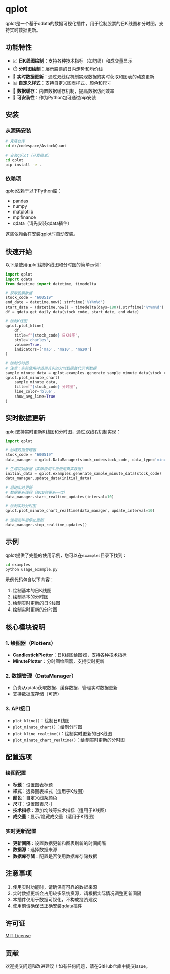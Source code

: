 # qplot

qplot是一个基于qdata的数据可视化插件，用于绘制股票的日K线图和分时图，支持实时数据更新。

## 功能特性

- 📈 **日K线图绘制**：支持各种技术指标（如均线）和成交量显示
- ⏱️ **分时图绘制**：展示股票的日内走势和均价线
- 🔄 **实时数据更新**：通过双线程机制实现数据的实时获取和图表的动态更新
- 📊 **自定义样式**：支持自定义图表样式、颜色和尺寸
- 💾 **数据缓存**：内置数据缓存机制，提高数据访问效率
- 📱 **可安装性**：作为Python包可通过pip安装

## 安装

### 从源码安装

```bash
# 克隆仓库
cd d:/codespace/AstockQuant

# 安装qplot（开发模式）
cd qplot
pip install -e .
```

### 依赖项

qplot依赖于以下Python库：
- pandas
- numpy
- matplotlib
- mplfinance
- qdata（请先安装qdata插件）

这些依赖会在安装qplot时自动安装。

## 快速开始

以下是使用qplot绘制K线图和分时图的简单示例：

```python
import qplot
import qdata
from datetime import datetime, timedelta

# 获取股票数据
stock_code = "600519"
end_date = datetime.now().strftime('%Y%m%d')
start_date = (datetime.now() - timedelta(days=180)).strftime('%Y%m%d')
df = qdata.get_daily_data(stock_code, start_date, end_date)

# 绘制K线图
qplot.plot_kline(
    df,
    title=f"{stock_code} 日K线图",
    style='charles',
    volume=True,
    indicators=['ma5', 'ma10', 'ma20']
)

# 绘制分时图
# 注意：实际使用时请用真实的分时数据替代示例数据
sample_minute_data = qplot.examples.generate_sample_minute_data(stock_code)
qplot.plot_minute_chart(
    sample_minute_data,
    title=f"{stock_code} 分时图",
    line_color='blue',
    show_avg_line=True
)
```

## 实时数据更新

qplot支持实时更新K线图和分时图，通过双线程机制实现：

```python
import qplot

# 创建数据管理器
stock_code = "600519"
data_manager = qplot.DataManager(stock_code=stock_code, data_type='minute')

# 生成初始数据（实际应用中应使用真实数据）
initial_data = qplot.examples.generate_sample_minute_data(stock_code)
data_manager.update_data(initial_data)

# 启动实时更新
# 数据更新线程（每10秒更新一次）
data_manager.start_realtime_updates(interval=10)

# 绘制实时分时图
qplot.plot_minute_chart_realtime(data_manager, update_interval=10)

# 使用完毕后停止更新
data_manager.stop_realtime_updates()
```

## 示例

qplot提供了完整的使用示例，您可以在`examples`目录下找到：

```bash
cd examples
python usage_example.py
```

示例代码包含以下内容：
1. 绘制基本的日K线图
2. 绘制基本的分时图
3. 绘制实时更新的日K线图
4. 绘制实时更新的分时图

## 核心模块说明

### 1. 绘图器（Plotters）

- **CandlestickPlotter**：日K线图绘图器，支持各种技术指标
- **MinutePlotter**：分时图绘图器，支持实时更新

### 2. 数据管理（DataManager）

- 负责从qdata获取数据、缓存数据、管理实时数据更新
- 支持数据库存储（可选）

### 3. API接口

- `plot_kline()`：绘制日K线图
- `plot_minute_chart()`：绘制分时图
- `plot_kline_realtime()`：绘制实时更新的日K线图
- `plot_minute_chart_realtime()`：绘制实时更新的分时图

## 配置选项

### 绘图配置

- **标题**：设置图表标题
- **样式**：选择图表样式（适用于K线图）
- **颜色**：自定义线条颜色
- **尺寸**：设置图表尺寸
- **技术指标**：添加均线等技术指标（适用于K线图）
- **成交量**：显示/隐藏成交量（适用于K线图）

### 实时更新配置

- **更新间隔**：设置数据更新和图表刷新的时间间隔
- **数据源**：选择数据来源
- **数据库存储**：配置是否使用数据库存储数据

## 注意事项

1. 使用实时功能时，请确保有可靠的数据来源
2. 实时数据更新会占用较多系统资源，请根据实际情况调整更新间隔
3. 本插件仅用于数据可视化，不构成投资建议
4. 使用前请确保已正确安装qdata插件

## 许可证

[MIT License](LICENSE)

## 贡献

欢迎提交问题和改进建议！如有任何问题，请在GitHub仓库中提交issue。
